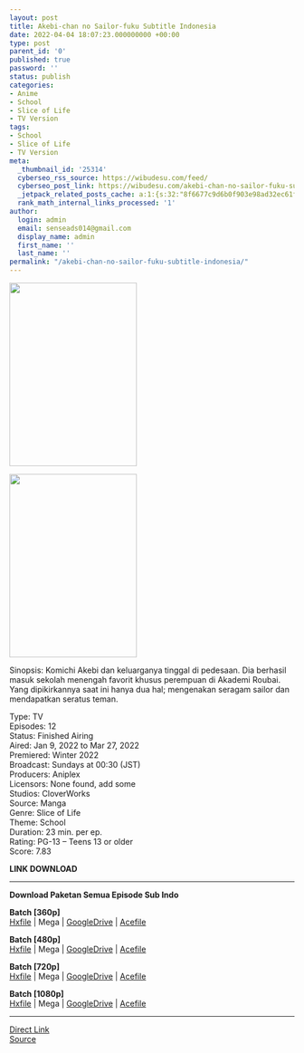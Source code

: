 ```yaml
---
layout: post
title: Akebi-chan no Sailor-fuku Subtitle Indonesia
date: 2022-04-04 18:07:23.000000000 +00:00
type: post
parent_id: '0'
published: true
password: ''
status: publish
categories:
- Anime
- School
- Slice of Life
- TV Version
tags:
- School
- Slice of Life
- TV Version
meta:
  _thumbnail_id: '25314'
  cyberseo_rss_source: https://wibudesu.com/feed/
  cyberseo_post_link: https://wibudesu.com/akebi-chan-no-sailor-fuku-subtitle-indonesia/?utm_source=rss&utm_medium=rss&utm_campaign=akebi-chan-no-sailor-fuku-subtitle-indonesia
  _jetpack_related_posts_cache: a:1:{s:32:"8f6677c9d6b0f903e98ad32ec61f8deb";a:2:{s:7:"expires";i:1654664606;s:7:"payload";a:3:{i:0;a:1:{s:2:"id";i:25693;}i:1;a:1:{s:2:"id";i:25513;}i:2;a:1:{s:2:"id";i:25511;}}}}
  rank_math_internal_links_processed: '1'
author:
  login: admin
  email: senseads014@gmail.com
  display_name: admin
  first_name: ''
  last_name: ''
permalink: "/akebi-chan-no-sailor-fuku-subtitle-indonesia/"
---
```

<p><img class="size-full wp-image-107789 aligncenter" src="{{ site.baseurl }}/assets/2022/04/120520.jpg" alt width="225" height="324" /></p>
<div><img class="size-full wp-image-107789 aligncenter" src="{{ site.baseurl }}/assets/2022/04/120520.jpg" alt width="225" height="324" /></div>
<p>Sinopsis: Komichi Akebi dan keluarganya tinggal di pedesaan. Dia berhasil masuk sekolah menengah favorit khusus perempuan di Akademi Roubai. Yang dipikirkannya saat ini hanya dua hal; mengenakan seragam sailor dan mendapatkan seratus teman.</p>
<p>Type: TV<br />Episodes: 12<br />Status: Finished Airing<br />Aired: Jan 9, 2022 to Mar 27, 2022<br />Premiered: Winter 2022<br />Broadcast: Sundays at 00:30 (JST)<br />Producers: Aniplex<br />Licensors: None found, add some<br />Studios: CloverWorks<br />Source: Manga<br />Genre: Slice of Life<br />Theme: School<br />Duration: 23 min. per ep.<br />Rating: PG-13 – Teens 13 or older<br />Score: 7.83</p>
<p><strong>LINK DOWNLOAD</strong></p>
<hr />
<p><strong>Download Paketan Semua Episode Sub Indo</strong></p>
<p><strong>Batch [360p]</strong><br /><a href="https://hxfile.co/fpui0doe11hf">Hxfile</a> | Mega | <a href="https://drive.google.com/uc?id=1iEHeHF2Pk-4C9-Pn1jkO07VFWTQL75Vk">GoogleDrive</a> | <a href="https://acefile.co/f/71789679/wibudesu-seragam-pelaut-dek-akebi-360p-rar">Acefile</a></p>
<p><strong>Batch [480p]</strong><br /><a href="https://hxfile.co/8h7tbyzcwxwk">Hxfile</a> | Mega | <a href="https://drive.google.com/uc?id=1hR2GH19q29PjoXPjOCPNb44C7y3dNoBi">GoogleDrive</a> | <a href="https://acefile.co/f/71789684/wibudesu-seragam-pelaut-dek-akebi-480p-rar">Acefile</a></p>
<p><strong>Batch [720p]</strong><br /><a href="https://hxfile.co/jkz1c2hfiz7q">Hxfile</a> | Mega | <a href="https://drive.google.com/uc?id=1b4u_eXhUn71YbbyUWn63iqRgm89oZkxZ">GoogleDrive</a> | <a href="https://acefile.co/f/71789690/wibudesu-seragam-pelaut-dek-akebi-720p-rar">Acefile</a></p>
<p><strong>Batch [1080p]</strong><br /><a href="https://hxfile.co/nfzpg4sxp2sw">Hxfile</a> | Mega | <a href="https://drive.google.com/uc?id=1Orq6shsq_12IljceYnKWY-7NV5vYupH2">GoogleDrive</a> | <a href="https://acefile.co/f/71789697/wibudesu-seragam-pelaut-dek-akebi-1080p-rar">Acefile</a></p>
<hr />
<link rel="stylesheet" href="https://cdnjs.cloudflare.com/ajax/libs/font-awesome/4.7.0/css/font-awesome.min.css" />
<div class="divbtn"> <a href="https://handymansurrender.com/fihup8buzv?key=94550f7ce39444073321dde3b8782f97" class="btn"><i class="fa fa-download"></i> Direct Link</a> <br /><a href="https://wibudesu.com/akebi-chan-no-sailor-fuku-subtitle-indonesia/?utm_source=rss&utm_medium=rss&utm_campaign=akebi-chan-no-sailor-fuku-subtitle-indonesia">Source</a> </div>
